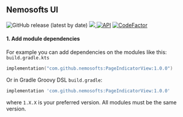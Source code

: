 ## Nemosofts UI
![GitHub release (latest by date)](https://img.shields.io/github/v/release/nemosofts/PageIndicatorView)
<a href="https://github.com/nemosofts/PageIndicatorView">
    <img src="https://komarev.com/ghpvc/?username=nemosofts&style=flat&color=red">
</a>
[![API](https://img.shields.io/badge/API-23%2B-brightgreen.svg?style=flat)](https://android-arsenal.com/api?level=23)
[![CodeFactor](https://www.codefactor.io/repository/github/nemosofts/pageindicatorview/badge)](https://www.codefactor.io/repository/github/nemosofts/pageindicatorview)

#### 1. Add module dependencies
For example you can add dependencies on the modules like this:
`build.gradle.kts`


```kotlin
implementation("com.github.nemosofts:PageIndicatorView:1.0.0")
```

Or in Gradle Groovy DSL `build.gradle`:

```groovy
implementation 'com.github.nemosofts:PageIndicatorView:1.0.0'
```
where `1.X.X` is your preferred version. All modules must be the same version.
